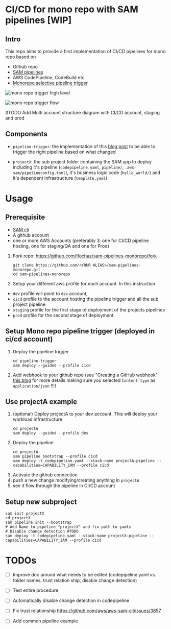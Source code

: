 # CI/CD for mono repo with SAM pipelines [WIP]


## Intro

This repo aims to provide a first implementation of  CI/CD pipelines for mono repo based on 
* Github repo
* [SAM pipelines](https://aws.amazon.com/blogs/compute/introducing-aws-sam-pipelines-automatically-generate-deployment-pipelines-for-serverless-applications/)
* AWS CodePipeline, CodeBuild etc.
* [Monorepo selective pipeline trigger](https://aws.amazon.com/blogs/devops/integrate-github-monorepo-with-aws-codepipeline-to-run-project-specific-ci-cd-pipelines/)

![mono repo trigger high level](https://d2908q01vomqb2.cloudfront.net/7719a1c782a1ba91c031a682a0a2f8658209adbf/2021/04/23/Codepipeline.jpg)

![mono repo trigger flow](https://d2908q01vomqb2.cloudfront.net/7719a1c782a1ba91c031a682a0a2f8658209adbf/2021/04/23/Codepipeline-Sample-Arch.jpg)

#TODO Add Multi account structure diagram with CI/CD account, staging and prod

## Components

* `pipeline-trigger`: the implementation of this [blog post](https://aws.amazon.com/blogs/devops/integrate-github-monorepo-with-aws-codepipeline-to-run-project-specific-ci-cd-pipelines/) to be able to trigger the right pipeline based on what changed
<!-- * `common-pipeline` an example on how you can potentially share the same pipeline config accross project -->
* `projectX`: the sub project folder containing the SAM app to deploy including it's pipeline (`codepipeline.yaml`, `pipeline/`, `.aws-sam/pipelineconfig.toml`), it's business logic code (`hello_world/`) and it's dependent infrastructure (`template.yaml`)




# Usage

## Prerequisite

* [SAM cli](https://docs.aws.amazon.com/serverless-application-model/latest/developerguide/serverless-sam-cli-install.html)
* A github account
* one or more AWS Accounts (preferably 3: one for CI/CD pipeline hosting, one for staging/QA and one for Prod)


1. Fork repo: https://github.com/flochaz/sam-pipelines-monorepo/fork
   ```
   git clone https://github.com/<YOUR ALIAS>/sam-pipelines-monorepo.git
   cd sam-pipelines-monorepo
   ```
1. Setup your different aws profile for each account. In this instruction
* `dev` profile will point to `dev` account, 
* `cicd` profile to the account hosting the pipeline trigger and all the sub project pipeline
* `staging` profile for the first stage of deployment of the projects pipelines
* `prod` profile for the second stage of deployment



## Setup Mono repo pipeline trigger (deployed in ci/cd account) 

1. Deploy the pipeline trigger
   ```
   cd pipeline-trigger
   sam deploy --guided --profile cicd
   ```
1. Add webhook to your github repo (see "Creating a GitHub webhook" [this blog](https://aws.amazon.com/blogs/devops/integrate-github-monorepo-with-aws-codepipeline-to-run-project-specific-ci-cd-pipelines/) for more details making sure you selected `Content type` as `application/json` !!!)

## Use projectA example

1. (optional) Deploy projectA to your dev account. This will deploy your workload infrastructure
   ```
   cd projectA
   sam deploy --guided --profile dev
   ```
1. Deploy the pipeline
   ```
   cd projectA
   sam pipeline bootstrap --profile cicd
   sam deploy -t codepipeline.yaml --stack-name projectA-pipeline --capabilities=CAPABILITY_IAM --profile cicd
   ```
1. Activate the github connection
1. push a new change modifying/creating anything in `projectA` 
1. see it flow through the pipeline in CI/CD account

## Setup new subproject

```
sam init projectX
cd projectX
sam pipeline init --bootstrap
# Add Name to pipeline "projectX" and fix path to yamls 
# Disable change detection #TODO
sam deploy -t codepipeline.yaml --stack-name projectX-pipeline --capabilities=CAPABILITY_IAM --profile cicd
```


# TODOs

- [ ] Improve doc around what needs to be edited (codepipeline.yaml vs. folder names, trust relation ship, disable change detection)
- [ ] Test entire procedure
- [ ] Automatically disable change detection in codepipeline
- [ ] Fix trust relationship https://github.com/aws/aws-sam-cli/issues/3857
- [ ] Add common pipeline example

